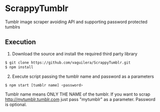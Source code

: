 # ScrappyTumblr
Tumblr image scraper avoiding API and supporting password protected tumblrs

## Execution
1) Download the source and install the required third party library
~~~ sh
$ git clone https://github.com/vaguilera/ScrappyTumblr.git
$ npm install
~~~

2) Execute script passing the tumblr name and password as a parameters

~~~ sh
$ npm start [tumblr name] <password>
~~~

Tumblr name means ONLY THE NAME of the tumblr.
If you want to scrap http://mytumblr.tumblr.com just pass "mytumblr" as a parameter.
Password is optional.
